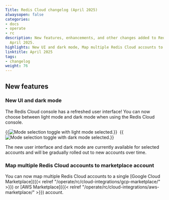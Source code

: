 ```yaml
---
Title: Redis Cloud changelog (April 2025)
alwaysopen: false
categories:
- docs
- operate
- rc
description: New features, enhancements, and other changes added to Redis Cloud during
  April 2025.
highlights: New UI and dark mode, Map multiple Redis Cloud accounts to marketplace account
linktitle: April 2025
tags:
- changelog
weight: 76
---
```


## New features

### New UI and dark mode

The Redis Cloud console has a refreshed user interface! You can now choose between light mode and dark mode when using the Redis Cloud console.

{{<image filename="images/rc/mode-select-light.png#no-click" alt="Mode selection toggle with light mode selected." class="inline" >}}&nbsp;
{{<image filename="images/rc/mode-select-dark.png#no-click" alt="Mode selection toggle with dark mode selected." class="inline" >}}

The new user interface and dark mode are currently available for selected accounts and will be gradually rolled out to new accounts over time.

### Map multiple Redis Cloud accounts to marketplace account

You can now map multiple Redis Cloud accounts to a single [Google Cloud Marketplace]({{< relref "/operate/rc/cloud-integrations/gcp-marketplace/" >}}) or [AWS Marketplace]({{< relref "/operate/rc/cloud-integrations/aws-marketplace/" >}}) account. 
